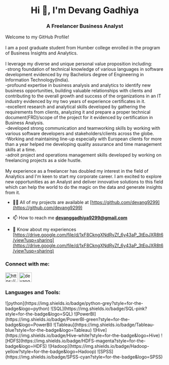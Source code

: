 <h1 align="center">Hi 👋, I'm Devang Gadhiya</h1>
<h3 align="center">A Freelancer Business Analyst</h3>

<p>Welcome to my GitHub Profile!<br><br>I am a post graduate student from Humber college enrolled in the program of Business Insights and Analytics. <br><br> I leverage my diverse and unique personal value proposition including:<br> -strong foundation of technical knowledge of various languages in software development evidenced by my Bachelors degree of Engineering in Information Technology(India).<br> -profound expertise in business analysis and analytics to identify new business opportunities, building valuable relationships with clients and contributing to the overall growth and success of the organizations in an IT industry evidenced by my two years of experience certificates in it.<br> -excellent research and analytical skills developed by gathering the requirements from clients, analyzing it and prepare a proper technical document(FRD)/scope of the project for it evidenced by certification in Business Analysis.<br> -developed strong communication and teamworking skills by working with various software developers and stakeholders/clients across the globe.<br> -Working and maintaining line-up especially with European clients for more than a year helped me developing quality assurance and time management skills at a time.<br> -adroit project and operations management skills developed by working on freelancing projects as a side hustle.<br><br> My experience as a freelancer has doubled my interest in the field of Analytics and I'm keen to start my corporate career. I am excited to explore new opportunities as an Analyst and deliver innovative solutions to this field which can help the world to do the magic on the data and generate insights from it.</p>

- 👨‍💻 All of my projects are available at [https://github.com/devang9299](https://github.com/devang9299)

- 📫 How to reach me **devanggadhiya9299@gmail.com**

- 📄 Know about my experiences [https://drive.google.com/file/d/1xF8CkngXNdRyZf_6y43aP_3tEpJXR8t6/view?usp=sharing](https://drive.google.com/file/d/1xF8CkngXNdRyZf_6y43aP_3tEpJXR8t6/view?usp=sharing)

<h3 align="left">Connect with me:</h3>
<p align="left">
<a href="https://linkedin.com/in/https://www.linkedin.com/in/devanggadhiyaanalyst/" target="blank"><img align="center" src="https://raw.githubusercontent.com/rahuldkjain/github-profile-readme-generator/master/src/images/icons/Social/linked-in-alt.svg" alt="https://www.linkedin.com/in/devanggadhiyaanalyst/" height="30" width="40" /></a>
<a href="https://instagram.com/devang.gadhiya" target="blank"><img align="center" src="https://raw.githubusercontent.com/rahuldkjain/github-profile-readme-generator/master/src/images/icons/Social/instagram.svg" alt="devang.gadhiya" height="30" width="40" /></a>
</p>

<h3 align="left">Languages and Tools:</h3>
  ![python](https://img.shields.io/badge/python-grey?style=for-the-badge&logo=python) ![SQL](https://img.shields.io/badge/SQL-pink?style=for-the-badge&logo=SQL) ![PowerBI](https://img.shields.io/badge/PowerBI-green?style=for-the-badge&logo=PowerBI) ![Tableau](https://img.shields.io/badge/Tableau-blue?style=for-the-badge&logo=Tableau) ![Hive](https://img.shields.io/badge/Hive-white?style=for-the-badge&logo=Hive) ![HDFS](https://img.shields.io/badge/HDFS-magenta?style=for-the-badge&logo=HDFS) ![Hadoop](https://img.shields.io/badge/Hadoop-yellow?style=for-the-badge&logo=Hadoop) ![SPSS] (https://img.shields.io/badge/SPSS-cyan?style=for-the-badge&logo=SPSS)


